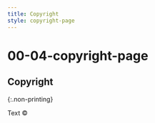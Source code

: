 ```yaml
---
title: Copyright
style: copyright-page
---
```


# 00-04-copyright-page

## Copyright

{:.non-printing}

 Text ©

